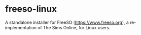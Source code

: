 # freeso-linux
A standalone installer for FreeSO (https://www.freeso.org), a re-implementation of The Sims Online, for Linux users.
